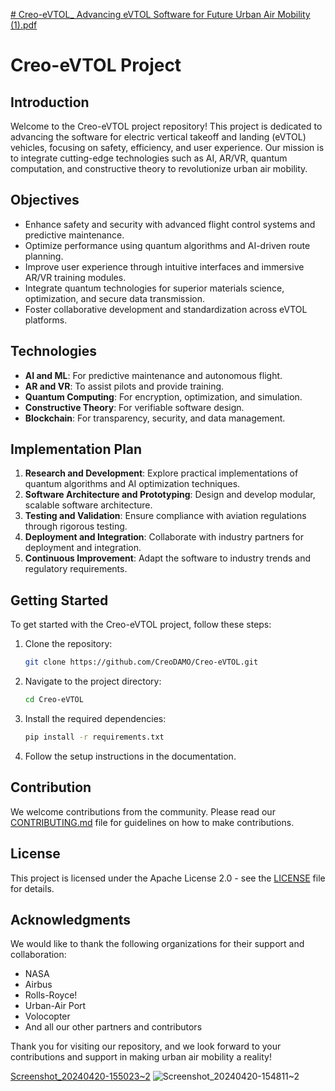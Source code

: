 [# Creo-eVTOL_ Advancing eVTOL Software for Future Urban Air Mobility (1).pdf](https://github.com/CreoDAMO/Creo-eVTOL/files/15099549/Creo-eVTOL_.Advancing.eVTOL.Software.for.Future.Urban.Air.Mobility.1.pdf)
# Creo-eVTOL Project

## Introduction
Welcome to the Creo-eVTOL project repository! This project is dedicated to advancing the software for electric vertical takeoff and landing (eVTOL) vehicles, focusing on safety, efficiency, and user experience. Our mission is to integrate cutting-edge technologies such as AI, AR/VR, quantum computation, and constructive theory to revolutionize urban air mobility.

## Objectives
- Enhance safety and security with advanced flight control systems and predictive maintenance.
- Optimize performance using quantum algorithms and AI-driven route planning.
- Improve user experience through intuitive interfaces and immersive AR/VR training modules.
- Integrate quantum technologies for superior materials science, optimization, and secure data transmission.
- Foster collaborative development and standardization across eVTOL platforms.

## Technologies
- **AI and ML**: For predictive maintenance and autonomous flight.
- **AR and VR**: To assist pilots and provide training.
- **Quantum Computing**: For encryption, optimization, and simulation.
- **Constructive Theory**: For verifiable software design.
- **Blockchain**: For transparency, security, and data management.

## Implementation Plan
1. **Research and Development**: Explore practical implementations of quantum algorithms and AI optimization techniques.
2. **Software Architecture and Prototyping**: Design and develop modular, scalable software architecture.
3. **Testing and Validation**: Ensure compliance with aviation regulations through rigorous testing.
4. **Deployment and Integration**: Collaborate with industry partners for deployment and integration.
5. **Continuous Improvement**: Adapt the software to industry trends and regulatory requirements.

## Getting Started
To get started with the Creo-eVTOL project, follow these steps:
1. Clone the repository:
   ```bash
   git clone https://github.com/CreoDAMO/Creo-eVTOL.git
   ```
2. Navigate to the project directory:
   ```bash
   cd Creo-eVTOL
   ```
3. Install the required dependencies:
   ```bash
   pip install -r requirements.txt
   ```
4. Follow the setup instructions in the documentation.

## Contribution
We welcome contributions from the community. Please read our [CONTRIBUTING.md](CONTRIBUTING.md) file for guidelines on how to make contributions.

## License
This project is licensed under the Apache License 2.0 - see the [LICENSE](LICENSE) file for details.

## Acknowledgments
We would like to thank the following organizations for their support and collaboration:
- NASA
- Airbus
- Rolls-Royce!
- Urban-Air Port
- Volocopter
- And all our other partners and contributors

Thank you for visiting our repository, and we look forward to your contributions and support in making urban air mobility a reality!

[Screenshot_20240420-155023~2](https://github.com/CreoDAMO/Creo-eVTOL/assets/151800081/e5da01aa-3fb8-4b97-a0b2-393a8209f34f)
![Screenshot_20240420-154811~2](https://github.com/CreoDAMO/Creo-eVTOL/assets/151800081/f6b15b17-d630-43a3-bafe-816afc4fd474)
